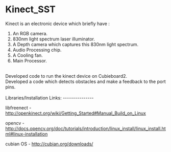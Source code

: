 Kinect_SST
==========

Kinect is an electronic device which briefly have :<br>
1) An RGB camera.<br>
2) 830nm light spectrum laser illuminator.<br>
3) A Depth camera which captures this 830nm light spectrum.<br>
3) Audio Processing chip.<br>
4) A Cooling fan.<br>
5) Main Processor.<br>


<br>
Developed code to run the kinect device on Cubieboard2.<br>
Developed a code which detects obstacles and make a feedback to the port pins.<br>
<br>
Libraries/Installation Links:
---------------


libfreenect - http://openkinect.org/wiki/Getting_Started#Manual_Build_on_Linux<br>

opencv  -   http://docs.opencv.org/doc/tutorials/introduction/linux_install/linux_install.html#linux-installation<br>

cubian OS - http://cubian.org/downloads/



